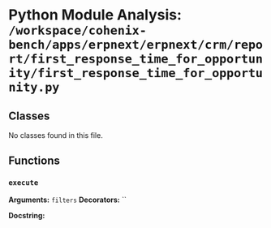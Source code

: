 # Python Module Analysis: `/workspace/cohenix-bench/apps/erpnext/erpnext/crm/report/first_response_time_for_opportunity/first_response_time_for_opportunity.py`

## Classes

No classes found in this file.


## Functions

### `execute`
**Arguments:** `filters`
**Decorators:** ``

**Docstring:**
```

```

